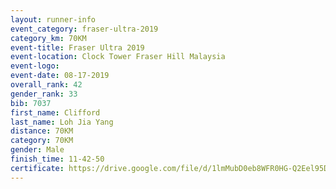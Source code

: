 ```yaml
---
layout: runner-info 
event_category: fraser-ultra-2019 
category_km: 70KM 
event-title: Fraser Ultra 2019 
event-location: Clock Tower Fraser Hill Malaysia 
event-logo: 
event-date: 08-17-2019 
overall_rank: 42
gender_rank: 33
bib: 7037
first_name: Clifford
last_name: Loh Jia Yang
distance: 70KM
category: 70KM
gender: Male
finish_time: 11-42-50
certificate: https://drive.google.com/file/d/1lmMubD0eb8WFR0HG-Q2Eel95DhV8QHQO/view?usp=sharing
---
```

